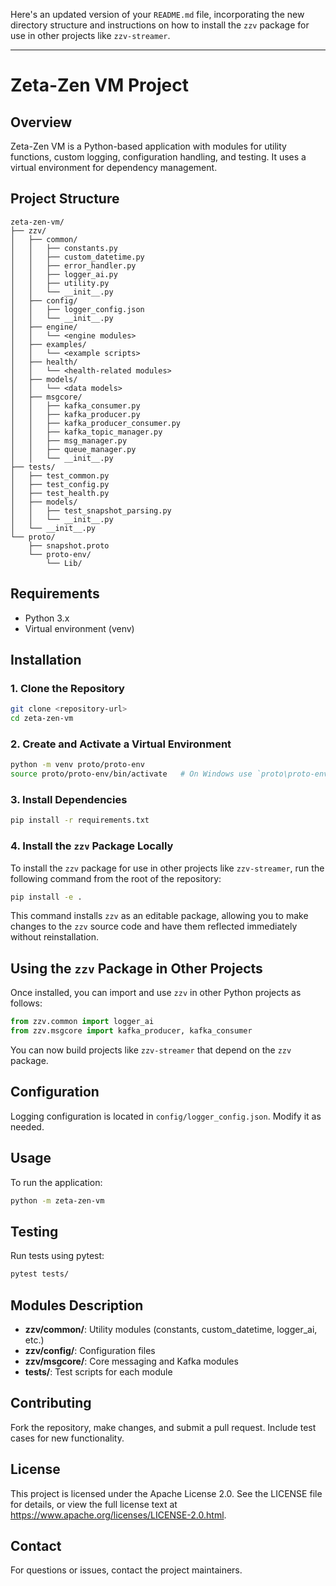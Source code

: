 Here's an updated version of your `README.md` file, incorporating the new directory structure and instructions on how to install the `zzv` package for use in other projects like `zzv-streamer`.

---

# Zeta-Zen VM Project

## Overview
Zeta-Zen VM is a Python-based application with modules for utility functions, custom logging, configuration handling, and testing. It uses a virtual environment for dependency management.

## Project Structure
```
zeta-zen-vm/
├── zzv/
│   ├── common/
│   │   ├── constants.py
│   │   ├── custom_datetime.py
│   │   ├── error_handler.py
│   │   ├── logger_ai.py
│   │   ├── utility.py
│   │   └── __init__.py
│   ├── config/
│   │   ├── logger_config.json
│   │   └── __init__.py
│   ├── engine/
│   │   └── <engine modules>
│   ├── examples/
│   │   └── <example scripts>
│   ├── health/
│   │   └── <health-related modules>
│   ├── models/
│   │   └── <data models>
│   ├── msgcore/
│   │   ├── kafka_consumer.py
│   │   ├── kafka_producer.py
│   │   ├── kafka_producer_consumer.py
│   │   ├── kafka_topic_manager.py
│   │   ├── msg_manager.py
│   │   ├── queue_manager.py
│   │   └── __init__.py
├── tests/
│   ├── test_common.py
│   ├── test_config.py
│   ├── test_health.py
│   ├── models/
│   │   ├── test_snapshot_parsing.py
│   │   └── __init__.py
│   └── __init__.py
└── proto/
    ├── snapshot.proto
    └── proto-env/
        └── Lib/
```

## Requirements
- Python 3.x
- Virtual environment (venv)

## Installation

### 1. Clone the Repository
```bash
git clone <repository-url>
cd zeta-zen-vm
```

### 2. Create and Activate a Virtual Environment
```bash
python -m venv proto/proto-env
source proto/proto-env/bin/activate   # On Windows use `proto\proto-env\Scripts\activate`
```

### 3. Install Dependencies
```bash
pip install -r requirements.txt
```

### 4. Install the `zzv` Package Locally
To install the `zzv` package for use in other projects like `zzv-streamer`, run the following command from the root of the repository:

```bash
pip install -e .
```

This command installs `zzv` as an editable package, allowing you to make changes to the `zzv` source code and have them reflected immediately without reinstallation.

## Using the `zzv` Package in Other Projects
Once installed, you can import and use `zzv` in other Python projects as follows:

```python
from zzv.common import logger_ai
from zzv.msgcore import kafka_producer, kafka_consumer
```

You can now build projects like `zzv-streamer` that depend on the `zzv` package.

## Configuration
Logging configuration is located in `config/logger_config.json`. Modify it as needed.

## Usage
To run the application:
```bash
python -m zeta-zen-vm
```

## Testing
Run tests using pytest:
```bash
pytest tests/
```

## Modules Description
- **zzv/common/**: Utility modules (constants, custom_datetime, logger_ai, etc.)
- **zzv/config/**: Configuration files
- **zzv/msgcore/**: Core messaging and Kafka modules
- **tests/**: Test scripts for each module

## Contributing
Fork the repository, make changes, and submit a pull request. Include test cases for new functionality.

## License
This project is licensed under the Apache License 2.0. See the LICENSE file for details, or view the full license text at https://www.apache.org/licenses/LICENSE-2.0.html.

## Contact
For questions or issues, contact the project maintainers.

